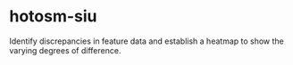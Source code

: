 # hotosm-siu
Identify discrepancies in feature data and establish a heatmap to show the varying degrees of difference.
